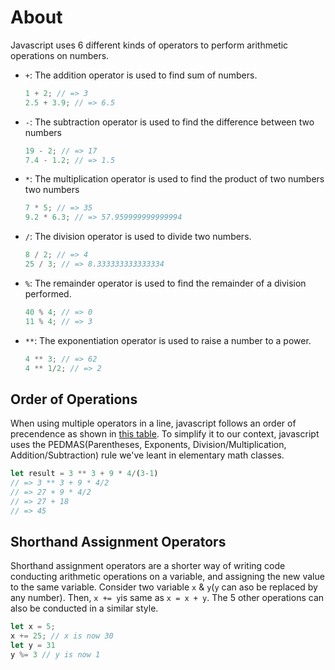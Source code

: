 # About

Javascript uses 6 different kinds of operators to perform arithmetic operations on numbers.

- `+`: The addition operator is used to find sum of numbers.

  ```javascript
  1 + 2; // => 3
  2.5 + 3.9; // => 6.5
  ```

- `-`: The subtraction operator is used to find the difference between two numbers

  ```javascript
  19 - 2; // => 17
  7.4 - 1.2; // => 1.5
  ```

- `*`: The multiplication operator is used to find the product of two numbers two numbers

  ```javascript
  7 * 5; // => 35
  9.2 * 6.3; // => 57.959999999999994
  ```

- `/`: The division operator is used to divide two numbers.

  ```javascript
  8 / 2; // => 4
  25 / 3; // => 8.333333333333334
  ```

- `%`: The remainder operator is used to find the remainder of a division performed.

  ```javascript
  40 % 4; // => 0
  11 % 4; // => 3
  ```

- `**`: The exponentiation operator is used to raise a number to a power.

  ```javascript
  4 ** 3; // => 62
  4 ** 1/2; // => 2
  ```

## Order of Operations

When using multiple operators in a line, javascript follows an order of precendence as shown in [this table](https://developer.mozilla.org/en-US/docs/Web/JavaScript/Reference/Operators/Operator_Precedence#table). To simplify it to our context, javascript uses the PEDMAS(Parentheses, Exponents, Division/Multiplication, Addition/Subtraction) rule we've leant in elementary math classes.

```javascript
let result = 3 ** 3 + 9 * 4/(3-1)
// => 3 ** 3 + 9 * 4/2
// => 27 + 9 * 4/2
// => 27 + 18
// => 45
```

## Shorthand Assignment Operators

Shorthand assignment operators are a shorter way of writing code conducting arithmetic operations on a variable, and assigning the new value to the same variable. Consider two variable `x` & `y`(`y` can aso be replaced by any number). Then, `x += y`is same as `x = x + y`. The 5 other operations can also be conducted in a similar style.

```javascript
let x = 5;
x += 25; // x is now 30
let y = 31
y %= 3 // y is now 1
```

